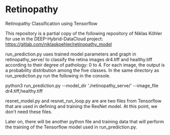 # Retinopathy
Retinopathy Classification using Tensorflow

This repository is a partial copy of the following repository of Niklas Köhler for use in the DEEP-Hybrid-DataCloud project:
https://gitlab.com/niklaskoehler/retinopathy_model

run_prediction.py uses trained model parameters and graph in retinopathy_serve/
to classify the retina images dr4.tiff and healthy.tiff according to their degree of pathology: 0 to 4. For each image, the output is a probability distribution among the five classes.
In the same directory as run_prediction.py run the following in the console.

python3 run_prediction.py --model_dir './retinopathy_serve/' --image_file dr4.tiff,healthy.tiff

resnet_model.py and resnet_run_loop.py are are two files from Tensorflow that are used in defining and training the ResNet model.  At this point, we don't need these files.

Later on, there will be another python file and training data that will perform the training of the Tensorflow model used in run_prediction.py.
